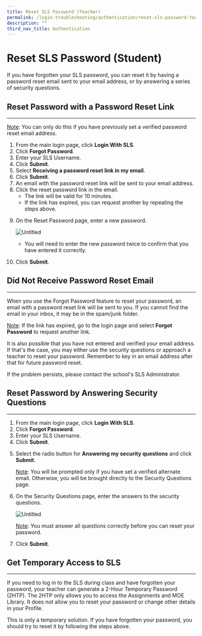```yaml
---
title: Reset SLS Password (Teacher)
permalink: /login-troubleshooting/authentication/reset-sls-password-teacher/
description: ""
third_nav_title: Authentication
---
```

<h1 id="reset-sls-password-student-">Reset SLS Password (Student)</h1>
<p>If you have forgotten your SLS password, you can reset it by having a password reset email sent to your email address, or by answering a series of security questions.</p>
<h2 id="-reset-password-with-a-password-reset-link-">Reset Password with a Password Reset Link</h2>
<hr>
<p><u>Note</u>: You can only do this if you have previously set a verified password reset email address.</p>
<ol>
<li>From the main login page, click <strong>Login With SLS</strong>. </li>
<li>Click <strong>Forgot Password</strong>.</li>
<li>Enter your SLS Username.</li>
<li>Click <strong>Submit</strong>.</li>
<li>Select <strong>Receiving a password reset link in my email</strong>.</li>
<li>Click <strong>Submit</strong>.</li>
<li>An email with the password reset link will be sent to your email address.</li>
<li>Click the reset password link in the email.<ul>
<li>The link will be valid for 10 minutes.</li>
<li>If the link has expired, you can request another by repeating the steps above.</li>
</ul>
</li>
<li><p>On the Reset Password page, enter a new password.</p>
<p> <img alt="Untitled" src="https://s3-us-west-2.amazonaws.com/secure.notion-static.com/9c1c17c9-b03c-4cfb-af48-962d83d49dd5/Untitled.png"></p>
</li>
<ul><li><p>You will need to enter the new password twice to confirm that you have entered it correctly.</p>
</li></ul>
<li>Click <strong>Submit</strong>.</li>
</ol>
<h2 id="d-id-not-receive-password-reset-email-">Did Not Receive Password Reset Email</h2>
<hr>
<p>When you use the Forgot Password feature to reset your password, an email with a password reset link will be sent to you. If you cannot find the email in your inbox, it may be in the spam/junk folder.</p>
<p><u>Note</u>: If the link has expired, go to the login page and select <strong>Forgot Password</strong> to request another link.</p>
<p>It is also possible that you have not entered and verified your email address. If that's the case, you may either use the security questions or approach a teacher to reset your password. Remember to key in an email address after that for future password reset.</p>
<p>If the problem persists, please contact the school's SLS Administrator.</p>
<h2 id="-reset-password-by-answering-security-questions-">Reset Password by Answering Security Questions</h2>
<hr>
<ol>
<li>From the main login page, click <strong>Login With SLS</strong>. </li>
<li>Click <strong>Forgot Password</strong>.</li>
<li>Enter your SLS Username.</li>
<li>Click <strong>Submit</strong>.</li>
<li><p>Select the radio button for <strong>Answering my security questions</strong> and click <strong>Submit</strong>.</p>
	<p><u>Note</u>: You will be prompted only if you have set a verified alternate email. Otherwise, you will be brought directly to the Security Questions page.</p>
</li>
<li><p>On the Security Questions page, enter the answers to the security questions.</p>
<p> <img alt="Untitled" src="https://s3-us-west-2.amazonaws.com/secure.notion-static.com/a7bca599-c7c3-4520-91d0-214efa83786a/Untitled.png"></p>
	<p><u>Note</u>: You must answer all questions correctly before you can reset your password.</p>
</li>
<li><p>Click <strong>Submit</strong>.</p>
</li>
</ol>
<h2 id="-get-temporary-access-to-sls-">Get Temporary Access to SLS</h2>
<hr>
<p>If you need to log in to the SLS during class and have forgotten your password, your teacher can generate a 2-Hour Temporary Password (2HTP). The 2HTP only allows you to access the Assignments and MOE Library. It does not allow you to reset your password or change other details in your Profile.</p>
<p>This is only a temporary solution. If you have forgotten your password, you should try to reset it by following the steps above.</p>
